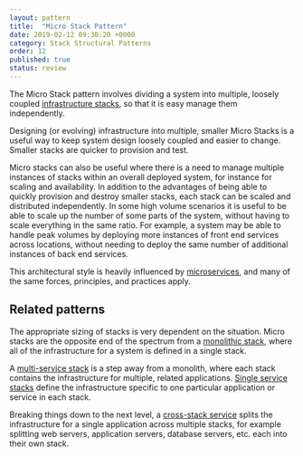 ```yaml
---
layout: pattern
title:  "Micro Stack Pattern"
date: 2019-02-12 09:30:20 +0000
category: Stack Structural Patterns
order: 12
published: true
status: review
---
```


The Micro Stack pattern involves dividing a system into multiple, loosely coupled [infrastructure stacks](/patterns/stack-concept/), so that it is easy manage them independently.

Designing (or evolving) infrastructure into multiple, smaller Micro Stacks is a useful way to keep system design loosely coupled and easier to change. Smaller stacks are quicker to provision and test.

Micro stacks can also be useful where there is a need to manage multiple instances of stacks within an overall deployed system, for instance for scaling and availability. In addition to the advantages of being able to quickly provision and destroy smaller stacks, each stack can be scaled and distributed independently. In some high volume scenarios it is useful to be able to scale up the number of some parts of the system, without having to scale everything in the same ratio. For example, a system may be able to handle peak volumes by deploying more instances of front end services across locations, without needing to deploy the same number of additional instances of back end services.

This architectural style is heavily influenced by [microservices](https://martinfowler.com/articles/microservices.html), and many of the same forces, principles, and practices apply.


## Related patterns

The appropriate sizing of stacks is very dependent on the situation. Micro stacks are the opposite end of the spectrum from a [monolithic stack](monolithic-stack.html), where all of the infrastructure for a system is defined in a single stack.

A [multi-service stack](multi-service-stack.html) is a step away from a monolith, where each stack contains the infrastructure for multiple, related applications. [Single service stacks](single-service-stack.html) define the infrastructure specific to one particular application or service in each stack.

Breaking things down to the next level, a [cross-stack service](cross-stack-service.html) splits the infrastructure for a single application across multiple stacks, for example splitting web servers, application servers, database servers, etc. each into their own stack.



